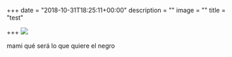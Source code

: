 +++
date = "2018-10-31T18:25:11+00:00"
description = ""
image = ""
title = "test"

+++
![](/uploads/buda_team.png)

mami qué será lo que quiere el negro